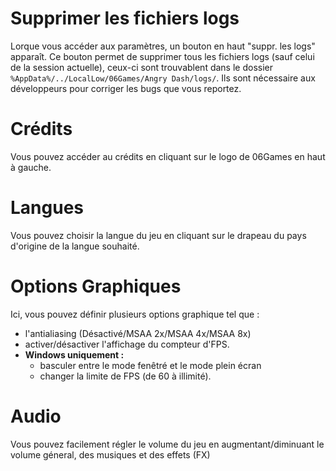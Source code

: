 <!-- TITLE: 3.2. Paramètres -->
<!-- SUBTITLE:  -->

# Supprimer les fichiers logs
Lorque vous accéder aux paramètres, un bouton en haut "suppr. les logs" apparaît. Ce bouton permet de supprimer tous les fichiers logs (sauf celui de la session actuelle), ceux-ci sont trouvablent dans le dossier `%AppData%/../LocalLow/06Games/Angry Dash/logs/`. Ils sont nécessaire aux développeurs pour corriger les bugs que vous reportez.

# Crédits
Vous pouvez accéder au crédits en cliquant sur le logo de 06Games en haut à gauche. 

# Langues
Vous pouvez choisir la langue du jeu en cliquant sur le drapeau du pays d'origine de la langue souhaité.

# Options Graphiques
Ici, vous pouvez définir plusieurs options graphique tel que :
* l'antialiasing (Désactivé/MSAA 2x/MSAA 4x/MSAA 8x) 
* activer/désactiver l'affichage du compteur d'FPS.
* **Windows uniquement :**
	*  basculer entre le mode fenêtré et le mode plein écran
	*  changer la limite de FPS (de 60 à illimité).

# Audio
Vous pouvez facilement régler le volume du jeu en augmentant/diminuant le volume géneral, des musiques et des effets (FX)